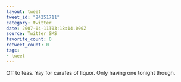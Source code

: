 ```yaml
---
layout: tweet
tweet_id: "24251711"
category: twitter
date: 2007-04-11T03:18:14.000Z
source: Twitter SMS
favorite_count: 0
retweet_count: 0
tags:
- tweet
---
```


Off to teas. Yay for carafes of liquor. Only having one tonight though.
